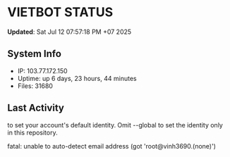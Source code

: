 # VIETBOT STATUS
**Updated**: Sat Jul 12 07:57:18 PM +07 2025

## System Info
- IP: 103.77.172.150
- Uptime: up 6 days, 23 hours, 44 minutes
- Files: 31680

## Last Activity

to set your account's default identity.
Omit --global to set the identity only in this repository.

fatal: unable to auto-detect email address (got 'root@vinh3690.(none)')
